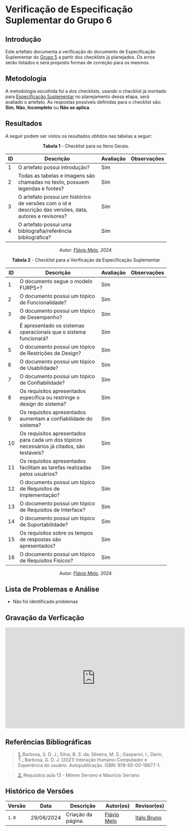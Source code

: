 # Verificação de Especificação Suplementar do Grupo 6

## Introdução

Este artefato documenta a verificação do documento de Especificação Suplementar do [Grupo 5](https://requisitos-de-software.github.io/2024.1-Sinesp_Cidadao/) a partir dos checklists já planejados. Os erros serão listados e será proposto formas de correção para os mesmos.


## Metodologia

A metodologia escolhida foi a dos checklists, usando o checklist já montado para [Especificação Suplementar](https://requisitos-de-software.github.io/2024.1-Sinesp_Cidadao/Verificacao/Grupo5/entrega3/planejamento_entr_3/) no planejamento dessa etapa, será avaliado o artefato. As respostas possíveis definidas para o checklist são:
**Sim**, **Não**, **Incompleto** ou **Não se aplica**.


## Resultados

A seguir podem ser vistos os resultados obtidos nas tabelas a seguir: 

<center>

**Tabela 1** - Checklist para os Itens Gerais.

| ID  | Descrição                                                                                              | Avaliação | Observações |
| --- | ------------------------------------------------------------------------------------------------------ | --------- | ----------- |
| 1   | O artefato possui introdução?                                                                          |   Sim        |             |
| 2   | Todas as tabelas e imagens são chamadas no texto, possuem legendas e fontes?                                      |  Sim         |             |
| 3   | O artefato possui um histórico de versões com o id e descrição das versões, data, autores e revisores? |   Sim        |             |
| 4   |     O artefato possui uma bibliografia/referência bibliográfica?                            |   Sim        |             |


_Autor: [Flávio Melo](https://github.com/flavioovatsug), 2024._

</center>

<center>


**Tabela 2** - Checklist para a Verificação da Especificação Suplementar

| ID   | Descrição                                                                                         | Avaliação | Observações |
| ---- | ------------------------------------------------------------------------------------------------- | --------- | ----------- |
| 1    | O documento segue o modelo FURPS+?                                                                |      Sim     |             |
| 2   | O documento possui um tópico de Funcionalidade?                                                   |      Sim     |             |
| 3   | O documento possui um tópico de Desempenho?                                                       |    Sim       |             |
| 4 | É apresentado os sistemas operacionais que o sistema funcionará?                                  |      Sim     |             |
| 5   | O documento possui um tópico de Restrições de Design?                                             |  Sim         |             |
| 6   | O documento possui um tópico de Usabilidade?                                                      |     Sim      |             |
| 7   | O documento possui um tópico de Confiabilidade?                                                   |      Sim     |             |
| 8 | Os requisitos apresentados específica ou restringe o design do sistema?                           |    Sim       |             |
|9 | Os requisitos apresentados aumentam a confiabilidade do sistema?                                  |  Sim         |             |
| 10  | Os requisitos apresentados para cada um dos tópicos necessários já citados, são testáveis?                                                         |   Sim        |             |
| 11  | Os requisitos apresentados facilitam as tarefas realizadas pelos usuários?                        |   Sim        |             |
| 12   | O documento possui um tópico de Requisitos de Implementação?                                      |    Sim       |             |
| 13   | O documento possui um tópico de Requisitos de Interface?                                          |  Sim         |             |
| 14   | O documento possui um tópico de Suportabilidade?                                                  |    Sim       |             |
| 15 | Os requisitos sobre os tempos de respostas são apresentados?                                      |  Sim         |             |
| 16   | O documento possui um tópico de Requisitos Físicos?                                               |        Sim   |             |



_Autor: [Flávio Melo](https://github.com/flavioovatsug), 2024._

</center>



## Lista de Problemas e Análise 

- Não foi identificado problemas

## Gravação da Verficação 
<center>
<iframe width="560" height="315" src="https://www.youtube.com/embed/KtQvdwuilic?si=yFJq_BSbGBSF0_Kn" title="YouTube video player" frameborder="0" allow="accelerometer; autoplay; clipboard-write; encrypted-media; gyroscope; picture-in-picture; web-share" referrerpolicy="strict-origin-when-cross-origin" allowfullscreen></iframe>
</center>

## Referências Bibliográficas

> <a id="FTF1Ref" href="#FTF1">1.</a>  Barbosa, S. D. J.; Silva, B. S. da; Silveira, M. S.; Gasparini, I.; Darin, T.; Barbosa, G. D. J. (2021)
Interação Humano-Computador e Experiência do usuário. Autopublicação. ISBN: 978-65-00-19677-1.

> <a id="FTF2Ref" href="#FTF2">2.</a> Requisitos aula 13 - Milene Serrano e Maurício Serrano


## Histórico de Versões

| Versão | Data       | Descrição                                   | Autor(es)                                        | Revisor(es)                                      |
| ------ | ---------- | ------------------------------------------- | ------------------------------------------------ | ------------------------------------------------ |
| `1.0`  | 29/06/2024 | Criação da página.                          | [Flávio Melo](https://github.com/flavioovatsug) | [Italo Bruno](https://github.com/Italobrunom) |